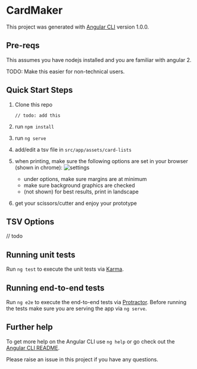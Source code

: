 # CardMaker

This project was generated with [Angular CLI](https://github.com/angular/angular-cli) version 1.0.0.

## Pre-reqs
This assumes you have nodejs installed and you are familiar with angular 2.

TODO: Make this easier for non-technical users.

## Quick Start Steps

1. Clone this repo
    
       // todo: add this
1. run `npm install`
1. run `ng serve`
1. add/edit a tsv file in `src/app/assets/card-lists`
1. when printing, make sure the following options are set in your browser (shown in chrome):
    ![settings](http://i.imgur.com/UJSaOyG.png)
    - under options, make sure margins are at minimum
    - make sure background graphics are checked
    - (not shown) for best results, print in landscape

1. get your scissors/cutter and enjoy your prototype

## TSV Options
// todo


## Running unit tests

Run `ng test` to execute the unit tests via [Karma](https://karma-runner.github.io).

## Running end-to-end tests

Run `ng e2e` to execute the end-to-end tests via [Protractor](http://www.protractortest.org/).
Before running the tests make sure you are serving the app via `ng serve`.

## Further help

To get more help on the Angular CLI use `ng help` or go check out the [Angular CLI README](https://github.com/angular/angular-cli/blob/master/README.md).

Please raise an issue in this project if you have any questions.
